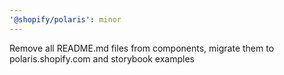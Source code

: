 ```yaml
---
'@shopify/polaris': minor
---
```


Remove all README.md files from components, migrate them to polaris.shopify.com and storybook examples
